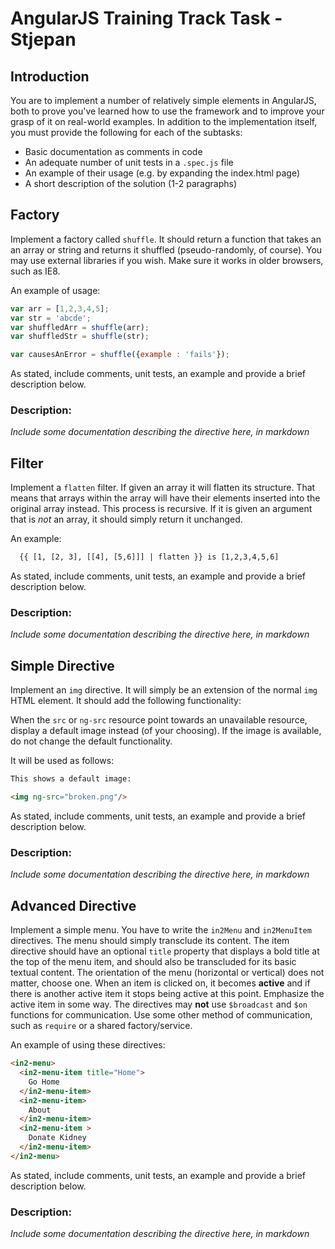 # AngularJS Training Track Task - Stjepan

## Introduction

You are to implement a number of relatively simple elements in AngularJS, both to prove you've learned how to use the framework and to improve your grasp of it on real-world examples. In addition to the implementation itself, you must provide the following for each of the subtasks:

  - Basic documentation as comments in code
  - An adequate number of unit tests in a `.spec.js` file
  - An example of their usage (e.g. by expanding the index.html page)
  - A short description of the solution (1-2 paragraphs)

## Factory

Implement a factory called `shuffle`. It should return a function that takes an an array or string and returns it shuffled (pseudo-randomly, of course). You may use external libraries if you wish. Make sure it works in older browsers, such as IE8.

An example of usage:

```javascript
var arr = [1,2,3,4,5];
var str = 'abcde';
var shuffledArr = shuffle(arr);
var shuffledStr = shuffle(str);

var causesAnError = shuffle({example : 'fails'});
```

As stated, include comments, unit tests, an example and provide a brief description below.

### Description:

*Include some documentation describing the directive here, in markdown*

## Filter

Implement a `flatten` filter. If given an array it will flatten its structure. That means that arrays within the array will have their elements inserted into the original array instead. This process is recursive. If it is given an argument that is *not* an array, it should simply return it unchanged.

An example:

```html
  {{ [1, [2, 3], [[4], [5,6]]] | flatten }} is [1,2,3,4,5,6]
```

As stated, include comments, unit tests, an example and provide a brief description below.

### Description:

*Include some documentation describing the directive here, in markdown*

## Simple Directive

Implement an `img` directive. It will simply be an extension of the normal `img` HTML element. It should add the following functionality:

When the `src` or `ng-src` resource point towards an unavailable resource, display a default image instead (of your choosing). If the image is available, do not change the default functionality.

It will be used as follows:

```html
This shows a default image:

<img ng-src="broken.png"/>
```

As stated, include comments, unit tests, an example and provide a brief description below.

### Description:

*Include some documentation describing the directive here, in markdown*

## Advanced Directive

Implement a simple menu. You have to write the `in2Menu` and `in2MenuItem` directives. The menu should simply transclude its content. The item directive should have an optional `title` property that displays a bold title at the top of the menu item, and should also be transcluded for its basic textual content. The orientation of the menu (horizontal or vertical) does not matter, choose one. When an item is clicked on, it becomes **active** and if there is another active item it stops being active at this point. Emphasize the active item in some way. The directives may **not** use `$broadcast` and `$on` functions for communication. Use some other method of communication, such as `require` or a shared factory/service.

An example of using these directives:

```html
<in2-menu>
  <in2-menu-item title="Home">
    Go Home
  </in2-menu-item>
  <in2-menu-item>
    About
  </in2-menu-item>
  <in2-menu-item >
    Donate Kidney
  </in2-menu-item>
</in2-menu>
```

As stated, include comments, unit tests, an example and provide a brief description below.

### Description:

*Include some documentation describing the directive here, in markdown*
